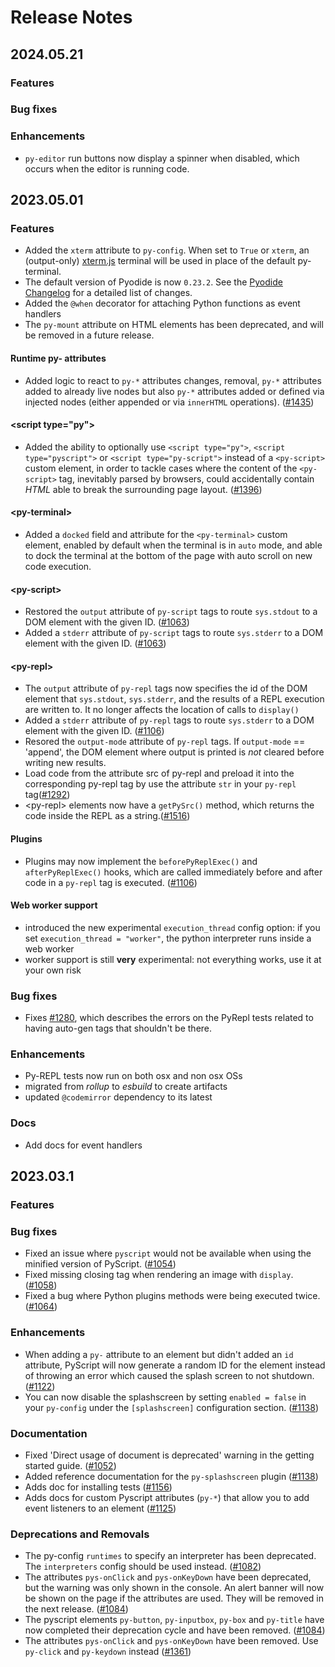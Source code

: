# Release Notes

## 2024.05.21

### Features

### Bug fixes

### Enhancements

- `py-editor` run buttons now display a spinner when disabled, which occurs when the editor is running code.

## 2023.05.01

### Features

-   Added the `xterm` attribute to `py-config`. When set to `True` or `xterm`, an (output-only) [xterm.js](http://xtermjs.org/) terminal will be used in place of the default py-terminal.
-   The default version of Pyodide is now `0.23.2`. See the [Pyodide Changelog](https://pyodide.org/en/stable/project/changelog.html#version-0-23-2) for a detailed list of changes.
-   Added the `@when` decorator for attaching Python functions as event handlers
-   The `py-mount` attribute on HTML elements has been deprecated, and will be removed in a future release.

#### Runtime py- attributes

-   Added logic to react to `py-*` attributes changes, removal, `py-*` attributes added to already live nodes but also `py-*` attributes added or defined via injected nodes (either appended or via `innerHTML` operations). ([#1435](https://github.com/pyscript/pyscript/pull/1435))

#### &lt;script type="py"&gt;

-   Added the ability to optionally use `<script type="py">`, `<script type="pyscript">` or `<script type="py-script">` instead of a `<py-script>` custom element, in order to tackle cases where the content of the `<py-script>` tag, inevitably parsed by browsers, could accidentally contain _HTML_ able to break the surrounding page layout. ([#1396](https://github.com/pyscript/pyscript/pull/1396))

#### &lt;py-terminal&gt;

-   Added a `docked` field and attribute for the `<py-terminal>` custom element, enabled by default when the terminal is in `auto` mode, and able to dock the terminal at the bottom of the page with auto scroll on new code execution.

#### &lt;py-script&gt;

-   Restored the `output` attribute of `py-script` tags to route `sys.stdout` to a DOM element with the given ID. ([#1063](https://github.com/pyscript/pyscript/pull/1063))
-   Added a `stderr` attribute of `py-script` tags to route `sys.stderr` to a DOM element with the given ID. ([#1063](https://github.com/pyscript/pyscript/pull/1063))

#### &lt;py-repl&gt;

-   The `output` attribute of `py-repl` tags now specifies the id of the DOM element that `sys.stdout`, `sys.stderr`, and the results of a REPL execution are written to. It no longer affects the location of calls to `display()`
-   Added a `stderr` attribute of `py-repl` tags to route `sys.stderr` to a DOM element with the given ID. ([#1106](https://github.com/pyscript/pyscript/pull/1106))
-   Resored the `output-mode` attribute of `py-repl` tags. If `output-mode` == 'append', the DOM element where output is printed is _not_ cleared before writing new results.
-   Load code from the attribute src of py-repl and preload it into the corresponding py-repl tag by use the attribute `str` in your `py-repl` tag([#1292](https://github.com/pyscript/pyscript/pull/1292))
-   &lt;py-repl&gt; elements now have a `getPySrc()` method, which returns the code inside the REPL as a string.([#1516](https://github.com/pyscript/pyscript/pull/1292))

#### Plugins

-   Plugins may now implement the `beforePyReplExec()` and `afterPyReplExec()` hooks, which are called immediately before and after code in a `py-repl` tag is executed. ([#1106](https://github.com/pyscript/pyscript/pull/1106))

#### Web worker support

-   introduced the new experimental `execution_thread` config option: if you set `execution_thread = "worker"`, the python interpreter runs inside a web worker
-   worker support is still **very** experimental: not everything works, use it at your own risk

### Bug fixes

-   Fixes [#1280](https://github.com/pyscript/pyscript/issues/1280), which describes the errors on the PyRepl tests related to having auto-gen tags that shouldn't be there.

### Enhancements

-   Py-REPL tests now run on both osx and non osx OSs
-   migrated from _rollup_ to _esbuild_ to create artifacts
-   updated `@codemirror` dependency to its latest

### Docs

-   Add docs for event handlers

## 2023.03.1

### Features

### Bug fixes

-   Fixed an issue where `pyscript` would not be available when using the minified version of PyScript. ([#1054](https://github.com/pyscript/pyscript/pull/1054))
-   Fixed missing closing tag when rendering an image with `display`. ([#1058](https://github.com/pyscript/pyscript/pull/1058))
-   Fixed a bug where Python plugins methods were being executed twice. ([#1064](https://github.com/pyscript/pyscript/pull/1064))

### Enhancements

-   When adding a `py-` attribute to an element but didn't added an `id` attribute, PyScript will now generate a random ID for the element instead of throwing an error which caused the splash screen to not shutdown. ([#1122](https://github.com/pyscript/pyscript/pull/1122))
-   You can now disable the splashscreen by setting `enabled = false` in your `py-config` under the `[splashscreen]` configuration section. ([#1138](https://github.com/pyscript/pyscript/pull/1138))

### Documentation

-   Fixed 'Direct usage of document is deprecated' warning in the getting started guide. ([#1052](https://github.com/pyscript/pyscript/pull/1052))
-   Added reference documentation for the `py-splashscreen` plugin ([#1138](https://github.com/pyscript/pyscript/pull/1138))
-   Adds doc for installing tests ([#1156](https://github.com/pyscript/pyscript/pull/1156))
-   Adds docs for custom Pyscript attributes (`py-*`) that allow you to add event listeners to an element ([#1125](https://github.com/pyscript/pyscript/pull/1125))

### Deprecations and Removals

-   The py-config `runtimes` to specify an interpreter has been deprecated. The `interpreters` config should be used instead. ([#1082](https://github.com/pyscript/pyscript/pull/1082))
-   The attributes `pys-onClick` and `pys-onKeyDown` have been deprecated, but the warning was only shown in the console. An alert banner will now be shown on the page if the attributes are used. They will be removed in the next release. ([#1084](https://github.com/pyscript/pyscript/pull/1084))
-   The pyscript elements `py-button`, `py-inputbox`, `py-box` and `py-title` have now completed their deprecation cycle and have been removed. ([#1084](https://github.com/pyscript/pyscript/pull/1084))
-   The attributes `pys-onClick` and `pys-onKeyDown` have been removed. Use `py-click` and `py-keydown` instead ([#1361](https://github.com/pyscript/pyscript/pull/1361))